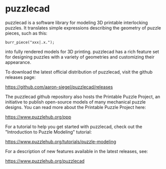 # puzzlecad

puzzlecad is a software library for modeling 3D printable interlocking puzzles. It translates simple expressions describing the geometry of puzzle pieces, such as this:

```burr_piece("xxx|.x.");```

into fully rendered models for 3D printing. puzzlecad has a rich feature set for designing puzzles with a variety of geometries and customizing their appearance.

To download the latest official distribution of puzzlecad, visit the github releases page:

https://github.com/aaron-siegel/puzzlecad/releases

The puzzlecad github repository also hosts the Printable Puzzle Project, an initiative to publish open-source models of many mechanical puzzle designs. You can read more about the Printable Puzzle Project here:

https://www.puzzlehub.org/ppp

For a tutorial to help you get started with puzzlecad, check out the "Introduction to Puzzle Modeling" tutorial:

https://www.puzzlehub.org/tutorials/puzzle-modeling

For a description of new features available in the latest releases, see:

https://www.puzzlehub.org/puzzlecad
